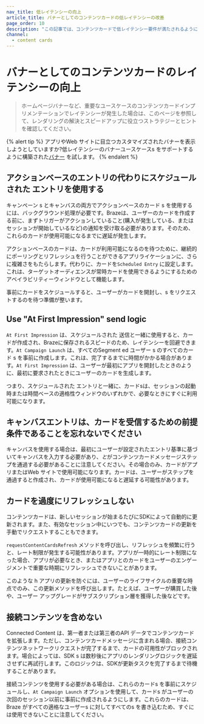 ```yaml
---
nav_title: 低レイテンシーの向上
article_title: バナーとしてのコンテンツカードの低レイテンシーの改善
page_order: 10
description: "この記事では、コンテンツカードで低レイテンシー要件が満たされるようにする戦略について説明します。"
channel:
  - content cards
---
```


# バナーとしてのコンテンツカードのレイテンシーの向上

> ホームページバナーなど、重要なユースケースのコンテンツカードインプリメンテーションでレイテンシーが発生した場合は、このページを参照して、レンダリングの解決とスピードアップに役立つストラテジーとヒントを確認してください。

{% alert tip %}
アプリやWeb サイトに目立つカスタマイズされたバナーを表示しようとしていますか?低レイテンシーのバナーユースケースs をサポートするように構築された[バナー]({{site.baseurl}}/user_guide/message_building_by_channel/banners/) を試します。
{% endalert %}

## アクションベースのエントリの代わりにスケジュールされた エントリを使用する

キャンペーン s とキャンバスの両方でアクションベースのカード s を使用するには、バックグラウンド処理が必要です。Brazeは、ユーザーのカードを作成する前に、まずトリガーがアクションしていること(購入が発生している、またはセッションが開始しているなど)の通知を受け取る必要があります。そのため、これらのカードが使用可能になるまでに遅延が発生します。

アクションベースのカードは、カードが利用可能になるのを待つために、継続的にポーリングとリフレッシュを行うことができるアプリライケーションに、さらに複雑さをもたらします。代わりに、カードを`Scheduled Entry` に設定します。これは、ターゲットオーディエンスが常時カードを使用できるようにするためのアベイラビリティーウィンドウとして機能します。

事前にカードをスケジュールすると、ユーザーがカードを開封し、s をリクエストするのを待つ準備が整います。

## Use "At First Impression" send logic

`At First Impression` は、スケジュールされた 送信と一緒に使用すると、カードが作成され、Brazeに保存されるスピードのため、レイテンシーを回避できます。`At Campaign Launch` は、すべてのSegment ed ユーザー s のすべてのカード s を事前に作成します。これは、完了するまでに時間がかかる場合があります。`At First Impression` は、ユーザーが最初にアプリを開封したときのように、最初に要求されたときにユーザーのカードを生成します。

つまり、スケジュールされた エントリと一緒に、カードsは、セッションの起動時または時間ベースの適格性ウィンドウのいずれかで、必要なときにすぐに利用可能になります。

## キャンバスエントリは、カードを受信するための前提条件であることを忘れないでください

キャンバスを使用する場合は、最初にユーザーが設定されたエントリ基準に基づいてキャンバスを入力する必要があり、*と*がコンテンツカードメッセージステップを通過する必要があることに注意してください。その場合のみ、カードがアプリまたはWeb サイトで使用可能になります。カードは、ユーザーがステップを通過すると作成され、カードが使用可能になると遅延する可能性があります。

## カードを過度にリフレッシュしない

コンテンツカードは、新しいセッションが始まるたびにSDKによって自動的に更新されます。また、有効なセッション中にいつでも、コンテンツカードの更新を手動でリクエストすることもできます。

`requestContentCardsRefresh` メソッドを呼び出し、リフレッシュを頻繁に行うと、レート制限が発生する可能性があります。アプリが一時的にレート制限になった場合、アプリが必要なとき、またはアプリとのカードをユーザーのエンゲージメントで重要な時期にリフレッシュできないことがあります。

このような h アプリの更新を防ぐには、ユーザーのライフサイクルの重要な時点でのみ、この更新メソッドを呼び出します。たとえば、ユーザーが購買した後や、ユーザー アップグレードがサブスクリプション層を獲得した後などです。

## 接続コンテンツを含めない

Connected Content は、第一者または第三者のAPI データでコンテンツカードを拡張します。ただし、コンテンツカードメッセージに含まれる場合、接続コンテンツネットワークリクエストが完了するまで、カードの可用性がブロックされます。場合によっては、SDK s は数秒後にアプリのレンダリングロジックを遅延させずに再試行します。このロジックは、SDKが更新タスクを完了するまで待機することがあります。

接続コンテンツを使用する必要がある場合は、これらのカードs を事前にスケジュールし、`At Campaign Launch` オプションを使用して、カードs がユーザーの次回のセッション以前に事前に作成されるようにします。これらのカードは、Braze がすべての適格なユーザーs に対してすべてのs を書き込むため、すぐには使用できないことに注意してください。

